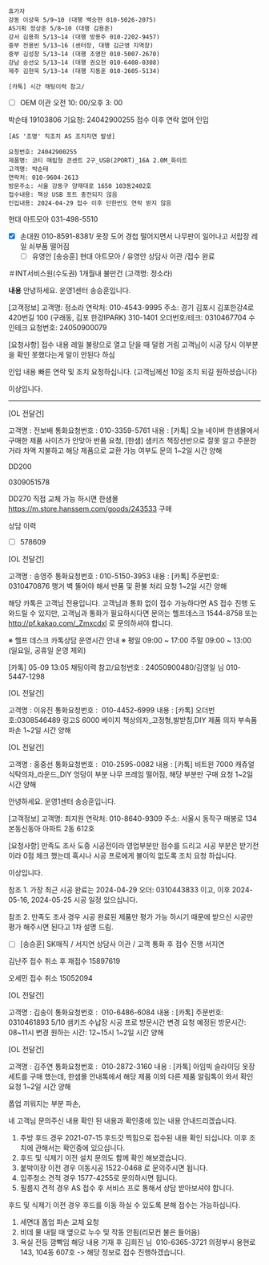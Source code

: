 ```
휴가자
강동 이상욱 5/9~10 (대행 백승현 010-5026-2075)
AS기획 정상훈 5/8~10 (대행 김용훈)
강서 김용희 5/13~14 (대행 방용주 010-2202-9457)
중부 전용빈 5/13~16 (센터장, 대행 김근영 지역장)
중부 김성창 5/13~14 (대행 조영찬 010-5007-2670)
강남 송선오 5/13~14 (대행 권오현 010-6408-0308)
제주 김현욱 5/13~14 (대행 지동훈 010-2605-5134)
```

```
[카톡] 시간 채팅이력 참고/
```

- [ ] OEM 이관 오전 10: 00/오후 3: 00 

박순태 19103806
기요청: 24042900255 접수 이후 연락 없어 인입

```
[AS '조명' 직조치 AS 조치지연 발생]

요청번호: 24042900255
제품명: 코티 매립형 콘센트 2구_USB(2PORT)_16A 2.0M_화이트
고객명: 박순태
연락처: 010-9604-2613
방문주소: 서울 강동구 양재대로 1650 103동2402호
접수내용: 책상 USB 포트 충전되지 않음
인입내용: 2024-04-29 접수 이후 단한번도 연락 받지 않음
```

현대 아트모아 031-498-5510
- [x] 손대원 010-8591-8381/ 옷장 도어 경첩 떨어지면서 나무판이 일어나고 서랍장 레일 쇠부품 떨어짐
  - [ ] 유영안
[송승훈] 현대 아트모아 / 유영안 상담사 이관 /접수 완료

＃INT서비스원(수도권) 1개월내 불만건 (고객명: 정소라)

**내용**
안녕하세요. 운영1센터 송승훈입니다. 

[고객정보] 
고객명: 정소라
연락처: 010-4543-9995
주소: 경기 김포시 김포한강4로420번길 100 (구래동, 김포 한강IPARK) 310-1401
오더번호/테크: 0310467704 수인테크
요청번호: 24050900079

[요청사항]
접수 내용
레일 불량으로 열고 닫을 때 덜컹 거림
고객님이 시공 당시 이부분을 확인 못했다는게 말이 안된다 하심

인입 내용
빠른 연락 및 조치 요청하십니다.
(고객님께선 10일 조치 되길 원하셨습니다)

이상입니다.

---

[OL 전달건]

고객명 : 전보배
통화요청번호 : 010-3359-5761
내용 : [카톡] 오늘 네이버 한샘몰에서 구매한 제품 사이즈가 안맞아 반품 요청, [한샘] 샘키즈 책장선반으로 잘못 알고 주문한 거라 차액 지불하고 해당 제품으로 교환 가능 여부도 문의
1~2일 시간 양해


DD200 



0309051578

DD270 직접 교체 가능 하시면 한샘몰
https://m.store.hanssem.com/goods/243533 구매

상담 이력 
- [ ] 578609

[OL 전달건]

고객명 : 송영주
통화요청번호 : 010-5150-3953
내용 : [카톡] 주문번호: 0310470876 행거 벽 뚤어야 해서 반품 및 환불 처리 요청
1~2일 시간 양해


해당 카톡은 고객님 전용입니다. 고객님과 통화 없이 접수 가능하다면 AS 접수 진행 도와드릴 수 있지만, 고객님과 통화가 필요하시다면 문의는 헬프데스크 1544-8758
또는 http://pf.kakao.com/_Zmxcdxl
로 문의하셔야 합니다.

※ 헬프 데스크 카톡상담 운영시간 안내 ※
평일 09:00 ~ 17:00
주말 09:00 ~ 13:00
(일요일, 공휴일 운영 제외)



[카톡]  05-09 13:05
채팅이력 참고/요청번호 : 24050900480/김영일 님  010-5447-1298


[OL 전달건]

고객명 : 이유진
통화요청번호 :  010-4452-6999
내용 : [카톡] 오더번호:0308546489 링고S 6000 베이지 책상의자_고정형,발받침,DIY 제품 의자 부속품 파손
1~2일 시간 양해

[OL 전달건]

고객명 : 홍중선
통화요청번호 :  010-2595-0082
내용 : [카톡] 비트윈 7000 캐쥬얼 식탁의자_라운드_DIY 엉덩이 부분 나무 프레임 떨어짐, 해당 부분만 구매 요청
1~2일 시간 양해


안녕하세요. 운영1센터 송승훈입니다. 

[고객정보] 
고객명: 최지원
연락처: 010-8640-9309
주소: 서울시 동작구 매봉로 134 본동신동아 아파트 2동 612호

[요청사항]
만족도 조사 도중 시공전이라 영업부분만 점수를 드리고 시공 부분은 받기전이라 0점 체크 했는데 혹시나 시공 프로에게 불이익 없도록 조치 요청 하십니다.

이상입니다.

참조 1. 
가장 최근 시공 완료는 2024-04-29 오더: 0310443833 이고, 이후 2024-05-16, 2024-05-25 시공 일정 있으십니다.

참조 2.
만족도 조사 경우 시공 완료된 제품만 평가 가능 하시기 때문에 받으신 시공만 평가 해주시면 된다고 1차 설명 드림.


- [ ] [송승훈] SK매직 / 서지연 상담사 이관 / 고객 통화 후 접수 진행
서지연

김난주 접수 취소 후 재접수  15897619

오세민 접수 취소 15052094


[OL 전달건]

고객명 : 김송이
통화요청번호 :  010-6486-6084
내용 : [카톡] 주문번호: 0310461893 5/10 샘키즈 수납장 시공 프로 방문시간 변경 요청 
예정된 방문시간: 08~11시 
변경 원하는 시간: 12~15시
1~2일 시간 양해


[OL 전달건]

고객명 : 김주연
통화요청번호 :  010-2872-3160
내용 : [카톡] 아임빅 슬라이딩 옷장세트를 구매 했는데, 한샘몰 안내톡에서 해당 제품 이외 다른 제품 알림톡이 와서 확인 요청
1~2일 시간 양해


폽업 끼워지는 부분 파손,

네 고객님 문의주신 내용 확인 된 내용과 확인중에 있는 내용 안내드리겠습니다.
1. 주방 후드 경우 2021-07-15 후드갓 찍힘으로 접수된 내용 확인 되십니다. 이후 조치에 관해서는 확인중에 있으십니다.
2. 후드 및 식제기 이전 설치 문의도 함께 확인 해보겠습니다.
3. 붙박이장 이전 경우 이동시공 1522-0468 로 문의주시면 됩니다.
4. 입주청소 견적 경우 1577-4255로 문의하시면 됩니다.
5. 필름지 견적 경우 AS 접수 후 서비스 프로 통해서 상담 받아보셔야 합니다.

후드 및 식제기 이전 경우 후드를 이동 하실 수 있도록 분해 접수는 가능하십니다. 

1. 세면대 폽업 파손 교체 요청
2. 비데 물 내릴 때 옆으로 누수 및 작동 안됨(리모컨 불은 들어옴)
3. 욕실 전등 깜빡임
해당 내용 기재 후 
김희진 님  010-6365-3721 의정부시 용현로 143, 104동 607호 -> 해당 정보로 접수 진행하겠습니다.